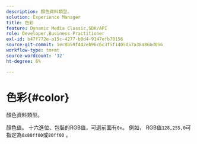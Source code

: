 ```yaml
---
description: 顏色資料類型。
solution: Experience Manager
title: 色彩
feature: Dynamic Media Classic,SDK/API
role: Developer,Business Practitioner
exl-id: b47f772e-a15c-4277-b0d4-9147efb70156
source-git-commit: 1ec8b59f442eb96c6c3f5f1405d57a38a86bd056
workflow-type: tm+mt
source-wordcount: '32'
ht-degree: 6%

---
```


# 色彩{#color}

顏色資料類型。

顏色值。 十六進位、包裝的RGB值，可選前面有`0x`。 例如， RGB值`128,255,0`可指定為`0x80ff00`或`80ff00` 。
